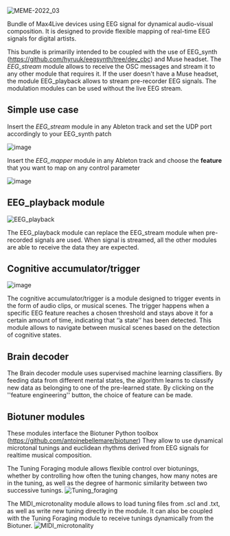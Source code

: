 ![MEME-2022_03](https://user-images.githubusercontent.com/49297774/151102306-3c10e827-45d8-4783-a560-400613e6db8f.png)

Bundle of Max4Live devices using EEG signal for dynamical audio-visual composition. It is designed to provide flexible mapping of real-time EEG signals for digital artists.

This bundle is primarilly intended to be coupled with the use of EEG_synth (https://github.com/hyruuk/eegsynth/tree/dev_cbc) and Muse headset.
The _EEG_stream_ module allows to receive the OSC messages and stream it to any other module that requires it.
If the user doesn't have a Muse headset, the module EEG_playback allows to stream pre-recorder EEG signals.
The modulation modules can be used without the live EEG stream.

## Simple use case

Insert the _EEG_stream_ module in any Ableton track and set the UDP port accordingly to your EEG_synth patch

![image](https://user-images.githubusercontent.com/49297774/146255300-948aec1a-bf1f-4ff4-96e7-e0a0d4d262a7.png)

Insert the _EEG_mapper_ module in any Ableton track and choose the **feature** that you want to map on any control parameter

![image](https://user-images.githubusercontent.com/49297774/146256073-661efff6-66cb-4208-896c-c7f3c9f053c1.png)

## EEG_playback module

![EEG_playback](https://user-images.githubusercontent.com/49297774/150669553-0d1533ef-7ea6-4e1e-9355-2a4efa24a73c.png)

The EEG_playback module can replace the EEG_stream module when pre-recorded signals are used. When signal is streamed, all the other modules are able to receive the data they are expected.

## Cognitive accumulator/trigger

![image](https://user-images.githubusercontent.com/49297774/150669653-80abe0b5-b1c8-497e-ab6a-cf603d51866a.png)

The cognitive accumulator/trigger is a module designed to trigger events in the form of audio clips, or musical scenes. The trigger happens when a specific EEG feature reaches a chosen threshold and stays above it for a certain amount of time, indicating that ‘’a state’’ has been detected. This module allows to navigate between musical scenes based on the detection of cognitive states. 

## Brain decoder

The Brain decoder module uses supervised machine learning classifiers. By feeding data from different mental states, the algorithm learns to classify new data as belonging to one of the pre-learned state. By clicking on the ''feature engineering'' button, the choice of feature can be made.

## Biotuner modules

These modules interface the Biotuner Python toolbox (https://github.com/antoinebellemare/biotuner)
They allow to use dynamical microtonal tunings and euclidean rhythms derived from EEG signals for realtime musical composition.

The Tuning Foraging module allows flexible control over biotunings, whether by controlling how often the tuning changes, how many notes are in the tuning, as well as the degree of harmonic similarity between two successive tunings. 
![Tuning_foraging](https://user-images.githubusercontent.com/49297774/151102421-7a62b5f3-9b08-48af-b410-2398b50945fa.png)

The MIDI_microtonality module allows to load tuning files from .scl and .txt, as well as write new tuning directly in the module. It can also be coupled with the Tuning Foraging module to receive tunings dynamically from the Biotuner.
![MIDI_microtonality](https://user-images.githubusercontent.com/49297774/151101907-48febc60-ceb0-434a-a006-2d706b39c1c1.png)





